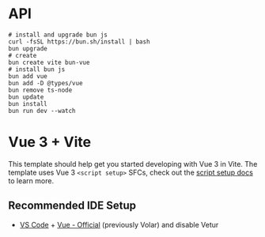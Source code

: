 # API
```shell
# install and upgrade bun js
curl -fsSL https://bun.sh/install | bash
bun upgrade
# create
bun create vite bun-vue
# install bun js
bun add vue
bun add -D @types/vue
bun remove ts-node
bun update
bun install
bun run dev --watch
```
# Vue 3 + Vite

This template should help get you started developing with Vue 3 in Vite. The template uses Vue 3 `<script setup>` SFCs, check out the [script setup docs](https://v3.vuejs.org/api/sfc-script-setup.html#sfc-script-setup) to learn more.

## Recommended IDE Setup

- [VS Code](https://code.visualstudio.com/) + [Vue - Official](https://marketplace.visualstudio.com/items?itemName=Vue.volar) (previously Volar) and disable Vetur
